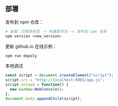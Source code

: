 ## 部署

发布到 npm 仓库：

```bash
# 发版：打版本标签 -> 构建发布包 -> 发布到 npm 仓库
npm version <new_version>
```

更新 github.io 在线示例：

```bash
npm run depoly
```

本地调试

```js
const script = document.createElement("script");
script.src = "http://localhost:8081/app.js";
script.onload = function() {
  new window.WebConsole();
};
document.body.appendChild(script);
```
